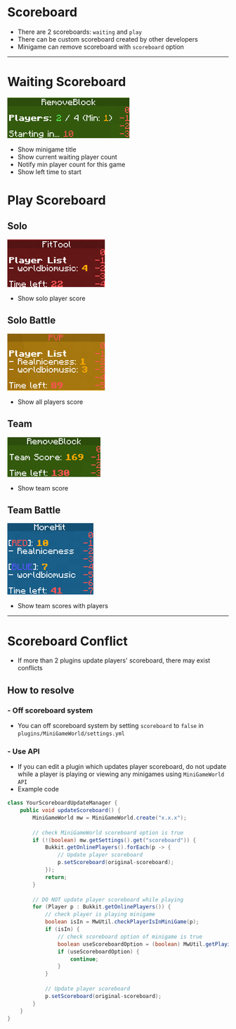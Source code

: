 # Scoreboard
- There are 2 scoreboards: `waiting` and `play`
- There can be custom scoreboard created by other developers
- Minigame can remove scoreboard with `scoreboard` option

---

# Waiting Scoreboard
![](waiting-scoreboard.png)
- Show minigame title
- Show current waiting player count
- Notify min player count for this game
- Show left time to start



# Play Scoreboard
## Solo
![](solo-play-scoreboard.png)
- Show solo player score

## Solo Battle
![](solobattle-play-scoreboard.png)
- Show all players score

## Team
![](team-play-scoreboard.png)
- Show team score

## Team Battle
![](teambattle-play-scoreboard.png)
- Show team scores with players

---

# Scoreboard Conflict
- If more than 2 plugins update players' scoreboard, there may exist conflicts

## How to resolve
### - Off scoreboard system
- You can off scoreboard system by setting `scoreboard` to `false` in `plugins/MiniGameWorld/settings.yml`
### - Use API
- If you can edit a plugin which updates player scoreboard, do not update while a player is playing or viewing any minigames using `MiniGameWorld API`
- Example code
```java
class YourScoreboardUpdateManager {
	public void updateScoreboard() {
		MiniGameWorld mw = MiniGameWorld.create("x.x.x");

		// check MiniGameWorld scoreboard option is true
		if (!(boolean) mw.getSettings().get("scoreboard")) {
			Bukkit.getOnlinePlayers().forEach(p -> {
				// Update player scoreboard
				p.setScoreboard(original-scoreboard);
			});
			return;
		}

		// DO NOT update player scoreboard while playing
		for (Player p : Bukkit.getOnlinePlayers()) {
			// check player is playing minigame
			boolean isIn = MwUtil.checkPlayerIsInMiniGame(p);
			if (isIn) {
				// check scoreboard option of minigame is true
				boolean useScoreboardOption = (boolean) MwUtil.getPlayingMiniGame(p).getSettings().get("scoreboard");
				if (useScoreboardOption) {
					continue;
				}
			}

			// Update player scoreboard
			p.setScoreboard(original-scoreboard);
		}
	}
}
```